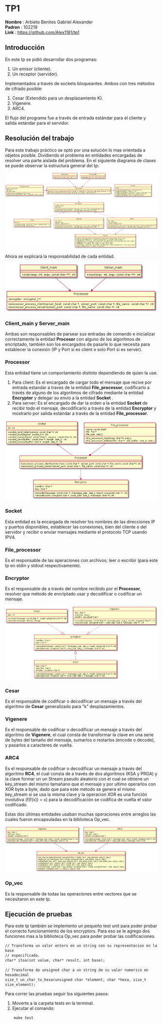 # **TP1**
**Nombre** : Arbieto Benites Gabriel Alexander \
**Padron** : 102219\
**Link** : https://github.com/Alex1161/tp1

## **Introducción**
En este tp se pidió desarrollar dos programas:
1. Un emisor (cliente).
2. Un receptor (servidor).

Implementados a través de sockets bloqueantes. Ambos con tres métodos de cifrado posible:

1. Cesar (Extendido para un desplazamiento K).
2. Vigenere.
3. ARC4.

El flujo del programa fue a través de entrada estándar para el cliente y salida estándar para el servidor.

## **Resolución del trabajo**

Para este trabajo práctico se optó por una solución lo mas orientada a objetos posible. Dividiendo el problema en entidades encargadas de resolver una parte aislada del problema. En el siguiente diagrama de clases se puede observar la estructura general del tp:

![DC general](Diagramas/Png/DC.png?raw=true "Diagrama de clases")

Ahora se explicará la responsabilidad de cada entidad.

![DC main](Diagramas/Png/processor_superior.png?raw=true "Diagrama de clases main")

### **Client_main y Server_main**
Ambas son responsables de parsear sus entradas de comando e inicializar correctamente la entidad **Procesor** con alguno de los algoritmos de encriptado, también son los encargados de pasarle lo que necesita para establecer la conexión (IP y Port si es client o solo Port si es server).

### **Processor**
Esta entidad tiene un comportamiento distinto dependiendo de quien la use.
1. Para client: Es el encargado de cargar todo el mensaje que recive por entrada estandar a traves de la entidad **File_processor**, codificarlo a través de alguno de los algoritmos de cifrado mediante la entidad **Encryptor** y delegar su envío a la entidad **Socket** .
2. Para server: Es el encargado de dar la orden a la entidad **Socket** de recibir todo el mensaje, decodificarlo a través de la entidad **Encryptor** y mostrarlo por salida estándar a través de la entidad **File_processor**.

![DC Procesor](Diagramas/Png/Processor_inferior.png?raw=true "Diagrama de clases Processor")

### **Socket**
Esta entidad es la encargada de resolver los nombres de las direcciones IP y puertos disponibles, establecer las conexiones, bien del cliente o del servidor y recibir o enviar mensajes mediante el protocolo TCP usando IPV4.

### **File_processor**
Es el responsable de las operaciones con archivos; leer o escribir (para este tp en stdin y stdout respectivamente).

### **Encryptor**
Es el responsable de a través del nombre recibido por el **Processor**, resolver que método de encriptado usar y decodificar o codificar un mensaje.

![DC Encrypro](Diagramas/Png/Encryptor.png?raw=true "Diagrama de clases Encrypro")

### **Cesar**
Es el responsable de codificar o decodificar un mensaje a través del algoritmo de **Cesar** generalizado para "k" desplazamientos.

### **Vigenere**
Es el responsable de codificar o decodificar un mensaje a través del algoritmo de **Vigenere**, el cual consta de transformar la clave en una serie de bytes del tamaño del mensaje, sumarlos o restarlos (encode o decode), y pasarlos a caracteres de vuelta.

### **ARC4**
Es el responsable de codificar o decodificar un mensaje a través del algoritmo **RC4**, el cual consta de a través de dos algoritmos (KSA y PRGA) y la clave formar un un Stream pseudo aleatorio con el cual se obtiene un key_stream del mismo tamañano que el mensaje y por ultimo operarlos con XOR byte a byte, dado que para este método se genera el mismo key_stream si se usa la misma clave y la operacion XOR es una función involutiva (f(f(x)) = x) para la decodificación se codifica de vuelta el valor codificado.

Estas dos últimas entidades usaban muchas operaciones entre arreglos las cuales fueron encapsuladas en la biblioteca Op_vec.

![DC Op_vec](Diagramas/Png/Op_vec.png?raw=true "Diagrama de clases Op_vec")

### **Op_vec**
Es la responsable de todas las operaciones entre vectores que se necesitaron en este tp.

## **Ejecución de pruebas**
Para este tp también se implemento un pequeño test unit para poder probar el correcto funcionamiento de los encryptors. Para eso se le agrego dos funciones mas a la biblioteca Op_vec para poder probar las codificaciones.

~~~
// Transforma un valor entero en un string con su representacion en la base
// especificada.
char* itoa(int value, char* result, int base);

// Transforma de unsigned char a un string de su valor numerico en hexadecimal
size_t un_char_to_hexa(unsigned char *element, char *hexa, size_t size_element);
~~~

Para correr las pruebas seguir los siguientes pasos:
1. Moverte a la carpeta tests en la terminal.
2. Ejecutar el comando:

~~~
    make test
~~~

